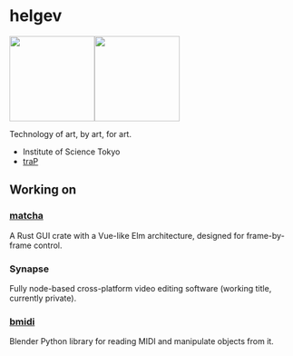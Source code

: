 # helgev

<img height="150px" src="https://github-profile-summary-cards.vercel.app/api/cards/profile-details?username=helgev-traP&theme=dracula" /><img height="150px" src="https://github-readme-stats.vercel.app/api/top-langs/?username=helgev-traP&layout=compact&theme=radical&langs_count=6" />

Technology of art, by art, for art.

- Institute of Science Tokyo
- [traP](https://trap.jp)

## Working on

### [matcha](https://github.com/helgev-traP/matcha)

A Rust GUI crate with a Vue-like Elm architecture, designed for frame-by-frame control.

### Synapse

Fully node-based cross-platform video editing software (working title, currently private).

### [bmidi](https://github.com/helgev-traP/bmidi)

Blender Python library for reading MIDI and manipulate objects from it.
